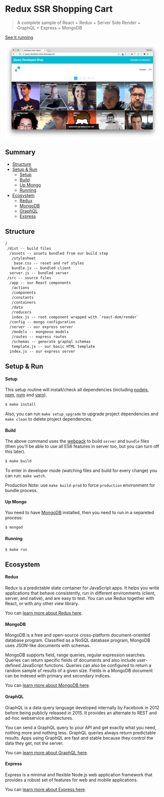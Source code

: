 # Redux SSR Shopping Cart 

> A complete sample of React + Redux + Server Side Render + GraphQL + Express + MongoDB

[See it running](http://jquery-developers-shop.herokuapp.com/)

![Example Image](example/example.png)

## Summary

- [Structure](#structure)
- [Setup & Run](#setup--run)
  - [Setup](#setup)
  - [Build](#build)
  - [Up Mongo](#up-mongo)
  - [Running](#running)
- [Ecosystem](#ecosystem)
  - [Redux](#redux)
  - [MongoDB](#mongodb)
  - [GraphQL](#graphql)
  - [Express](#express)


## Structure

```
/
 /dist -- build files
  /assets -- assets bundled from our build step
   /stylesheet
   	base.css -- reset and ref styles
   bundle.js -- bundled client
  server.js -- bundled server
 /src -- source files
  /app -- our React components
   /actions
   /components
   /constants
   /containers
   /data
   /reducers
   index.js -- root component wrapped with `react-dom/render`
  /config -- mongo configuration
  /server -- our express server
   /models -- mongoose models
   /routes -- express routes
   /schemas -- generate graphql schemas
   template.js -- our basic HTML template
  index.js -- our express server
```

## Setup & Run

#### Setup

This setup routine will install/check all dependencies (including [nodejs](http://nodejs.org), [npm](http://npmjs.com), [nvm](https://github.com/creationix/nvm) and [yarn](https://yarnpkg.com/)).

```sh
$ make install
```

Also, you can run `make setup_upgrade` to upgrade project dependencies and `make clean` to delete project dependencies.

#### Build

The above command uses the [webpack](https://webpack.github.io/) to build `server` and `bundle` files (then you'll be able to use all ES6 features in server too, but you can turn off this later).

```sh
$ make build
```

To enter in developer mode (watching files and build for every change) you can run: `make watch`.

Production Note: use `make build-prod` to force `production` environment for bundle process.

#### Up Mongo

You need to have [MongoDB](mongodb.com) installed, then you need to run in a separeted process:

```sh
$ mongod
```

#### Running

```
$ make run
```

## Ecosystem

#### Redux

Redux is a predictable state container for JavaScript apps. It helps you write applications that behave consistently, run in different environments (client, server, and native), and are easy to test. You can use Redux together with React, or with any other view library.

You can [learn more about Redux here](https://github.com/brillout/awesome-redux).

#### MongoDB

MongoDB is a free and open-source cross-platform document-oriented database program. Classified as a NoSQL database program, MongoDB uses JSON-like documents with schemas. 

MongoDB supports field, range queries, regular expression searches. Queries can return specific fields of documents and also include user-defined JavaScript functions. Queries can also be configured to return a random sample of results of a given size. Fields in a MongoDB document can be indexed with primary and secondary indices.

You can [learn more about MongoDB here](https://github.com/ramnes/awesome-mongodb).

#### GraphQL

GraphQL is a data query language developed internally by Facebook in 2012 before being publicly released in 2015. It provides an alternate to REST and ad-hoc webservice architectures.

You can send a GraphQL query to your API and get exactly what you need, nothing more and nothing less. GraphQL queries always return predictable results. Apps using GraphQL are fast and stable because they control the data they get, not the server.

You can [learn more about GraphQL here](http://graphql.org/).

#### Express

Express is a minimal and flexible Node.js web application framework that provides a robust set of features for web and mobile applications.

You can [learn more about Express here](http://expressjs.com/).